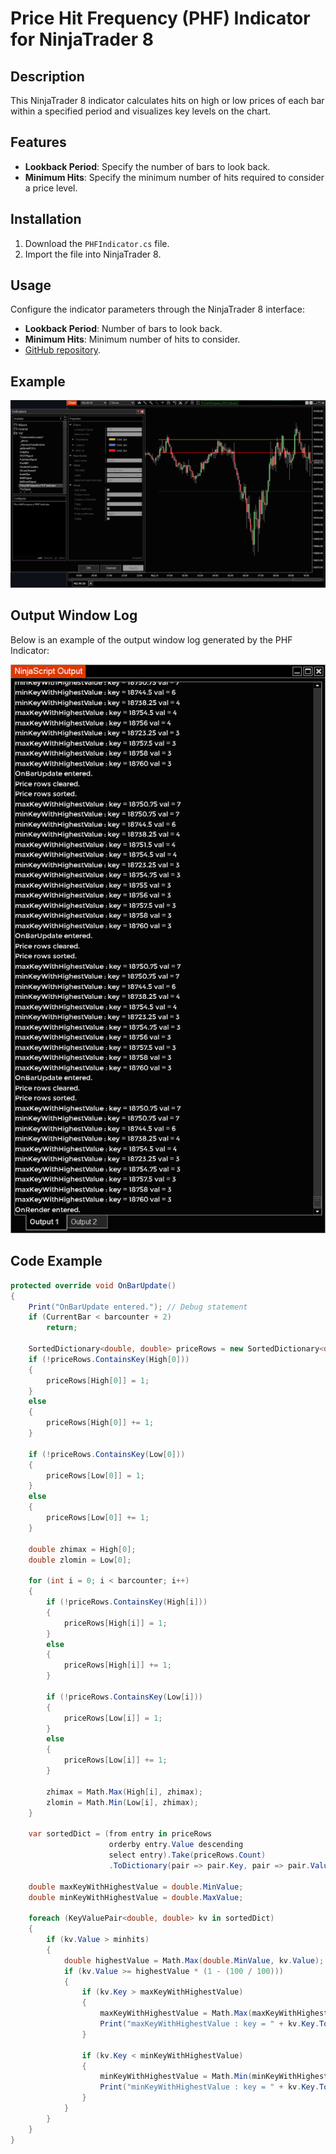 # Price Hit Frequency (PHF) Indicator for NinjaTrader 8

## Description
This NinjaTrader 8 indicator calculates hits on high or low prices of each bar within a specified period and visualizes key levels on the chart.

## Features
- **Lookback Period**: Specify the number of bars to look back.
- **Minimum Hits**: Specify the minimum number of hits required to consider a price level.

## Installation
1. Download the `PHFIndicator.cs` file.
2. Import the file into NinjaTrader 8.

## Usage
Configure the indicator parameters through the NinjaTrader 8 interface:
- **Lookback Period**: Number of bars to look back.
- **Minimum Hits**: Minimum number of hits to consider.
- [GitHub repository](../docs/usage_guide.md).

## Example
![Example Chart](images/PHFIndicator_Settings_Display.png)

## Output Window Log
Below is an example of the output window log generated by the PHF Indicator:

![Output Window Log](images/OutputWindowLog.png)

## Code Example
```csharp
protected override void OnBarUpdate()
{
    Print("OnBarUpdate entered."); // Debug statement
    if (CurrentBar < barcounter + 2)
        return;

    SortedDictionary<double, double> priceRows = new SortedDictionary<double, double>();
    if (!priceRows.ContainsKey(High[0]))
    {
        priceRows[High[0]] = 1;
    }
    else
    {
        priceRows[High[0]] += 1;
    }

    if (!priceRows.ContainsKey(Low[0]))
    {
        priceRows[Low[0]] = 1;
    }
    else
    {
        priceRows[Low[0]] += 1;
    }

    double zhimax = High[0];
    double zlomin = Low[0];

    for (int i = 0; i < barcounter; i++)
    {
        if (!priceRows.ContainsKey(High[i]))
        {
            priceRows[High[i]] = 1;
        }
        else
        {
            priceRows[High[i]] += 1;
        }

        if (!priceRows.ContainsKey(Low[i]))
        {
            priceRows[Low[i]] = 1;
        }
        else
        {
            priceRows[Low[i]] += 1;
        }

        zhimax = Math.Max(High[i], zhimax);
        zlomin = Math.Min(Low[i], zhimax);
    }

    var sortedDict = (from entry in priceRows
                      orderby entry.Value descending
                      select entry).Take(priceRows.Count)
                      .ToDictionary(pair => pair.Key, pair => pair.Value);

    double maxKeyWithHighestValue = double.MinValue;
    double minKeyWithHighestValue = double.MaxValue;

    foreach (KeyValuePair<double, double> kv in sortedDict)
    {
        if (kv.Value > minhits)
        {
            double highestValue = Math.Max(double.MinValue, kv.Value);
            if (kv.Value >= highestValue * (1 - (100 / 100)))
            {
                if (kv.Key > maxKeyWithHighestValue)
                {
                    maxKeyWithHighestValue = Math.Max(maxKeyWithHighestValue, kv.Key);
                    Print("maxKeyWithHighestValue : key = " + kv.Key.ToString() + " val = " + kv.Value.ToString());
                }

                if (kv.Key < minKeyWithHighestValue)
                {
                    minKeyWithHighestValue = Math.Min(minKeyWithHighestValue, kv.Key);
                    Print("minKeyWithHighestValue : key = " + kv.Key.ToString() + " val = " + kv.Value.ToString());
                }
            }
        }
    }
}
